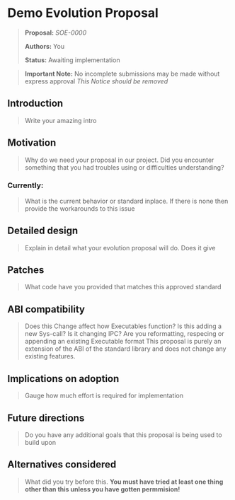 # Demo Evolution Proposal

>  **Proposal:** *SOE-0000*
> 
>  **Authors:** You
> 
>  **Status:** Awaiting implementation

>  **Important Note:**
>  No incomplete submissions may be made without express approval
>  *This Notice should be removed*

## Introduction

>  Write your amazing intro 

## Motivation

>  Why do we need your proposal in our project.
>  Did you encounter something that you had troubles using or difficulties understanding?

### Currently:

>  What is the current behavior or standard inplace. If there is none then provide the workarounds to this issue

## Detailed design

>  Explain in detail what your evolution proposal will do. Does it give 

## Patches

>  What code have you provided that matches this approved standard

## ABI compatibility

> Does this Change affect how Executables function? Is this adding a new Sys-call? Is it changing IPC?
> Are you reformatting, respecing or appending an existing Executable format
This proposal is purely an extension of the ABI of the standard library and does not change any existing features.

## Implications on adoption

>  Gauge how much effort is required for implementation

## Future directions

>  Do you have any additional goals that this proposal is being used to build upon

## Alternatives considered

>  What did you try before this. **You must have tried at least one thing other than this unless you have gotten permmision!**
